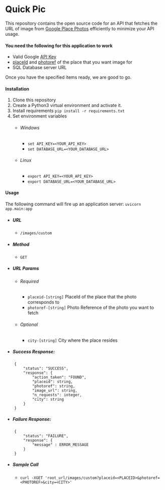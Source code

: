 # Quick Pic

This repository contains the open source code for an API that fetches the URL of image from [Google Place Photos](https://developers.google.com/places/web-service/photos) efficiently to minimize your API usage. 

#### You need the following for this application to work

- Valid Google [API Key](https://developers.google.com/maps/documentation/javascript/get-api-key)
- [placeId](https://developers.google.com/places/place-id) and [photoref](https://developers.google.com/places/web-service/photos#photo_references) of the place that you want image for
- SQL Database server URL

Once you have the specified items ready, we are good to go.

#### Installation

1. Clone this repository
2. Create a Python3 virtual environment and activate it.
3. Install requirements
``pip install -r requirements.txt ``
4. Set environment variables
    - ###### Windows
        - ```set API_KEY=<YOUR_API_KEY>```
        - ```set DATABASE_URL=<YOUR_DATABASE_URL>```
    - ###### Linux
        - ```export API_KEY=<YOUR_API_KEY>```
        - ```export DATABASE_URL=<YOUR_DATABASE_URL>``` 

#### Usage

The following command will fire up an application server:
```uvicorn app.main:app```

- ##### URL 
    - ```/images/custom```
- ##### Method
    - ```GET```
- ##### URL Params
    - ###### Required
        - ```placeid-[string]``` PlaceId of the place that the photo corresponds to
        - ```photoref-[string]``` Photo Reference of the photo you want to fetch
    - ###### Optional
        - ```city-[string]``` City where the place resides
- ##### Success Response:
```
    {
        "status": "SUCCESS",
        "response": {
            "action_taken": "FOUND",
            "placeid": string,
            "photoref": string,
            "image_url": string,
            "n_requests": integer,
            "city": string
        }
    }
```
- ##### Failure Response:

```
    {
        "status": "FAILURE",
        "response": {
            "message" : ERROR_MESSAGE
        }
    } 
```

- ##### Sample Call
    - ```curl -XGET 'root_url/images/custom?placeid=<PLACEID>&photoref=<PHOTOREF>&city=<CITY>'```